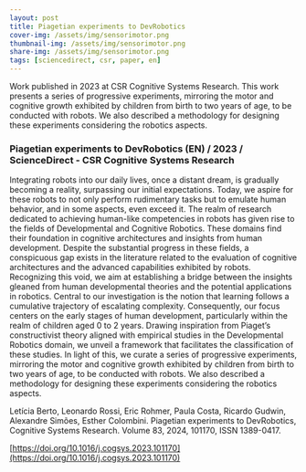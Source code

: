 ```yaml
---
layout: post
title: Piagetian experiments to DevRobotics
cover-img: /assets/img/sensorimotor.png
thumbnail-img: /assets/img/sensorimotor.png
share-img: /assets/img/sensorimotor.png
tags: [sciencedirect, csr, paper, en]
---
```


Work published in 2023 at CSR  Cognitive Systems Research. This work presents a series of progressive experiments, mirroring the motor and cognitive growth exhibited by children from birth to two years of age, to be conducted with robots. We also described a methodology for designing these experiments considering the robotics aspects.

### Piagetian experiments to DevRobotics (EN) / 2023 / ScienceDirect - CSR  Cognitive Systems Research 


Integrating robots into our daily lives, once a distant dream, is gradually becoming a reality, surpassing our initial expectations. Today, we aspire for these robots to not only perform rudimentary tasks but to emulate human behavior, and in some aspects, even exceed it. The realm of research dedicated to achieving human-like competencies in robots has given rise to the fields of Developmental and Cognitive Robotics. These domains find their foundation in cognitive architectures and insights from human development. Despite the substantial progress in these fields, a conspicuous gap exists in the literature related to the evaluation of cognitive architectures and the advanced capabilities exhibited by robots. Recognizing this void, we aim at establishing a bridge between the insights gleaned from human developmental theories and the potential applications in robotics. Central to our investigation is the notion that learning follows a cumulative trajectory of escalating complexity. Consequently, our focus centers on the early stages of human development, particularly within the realm of children aged 0 to 2 years. Drawing inspiration from Piaget’s constructivist theory aligned with empirical studies in the Developmental Robotics domain, we unveil a framework that facilitates the classification of these studies. In light of this, we curate a series of progressive experiments, mirroring the motor and cognitive growth exhibited by children from birth to two years of age, to be conducted with robots. We also described a methodology for designing these experiments considering the robotics aspects.

Letícia Berto, Leonardo Rossi, Eric Rohmer, Paula Costa, Ricardo Gudwin, Alexandre Simões, Esther Colombini. Piagetian experiments to DevRobotics,
Cognitive Systems Research. Volume 83, 2024, 101170, ISSN 1389-0417.


[https://doi.org/10.1016/j.cogsys.2023.101170](https://doi.org/10.1016/j.cogsys.2023.101170)

